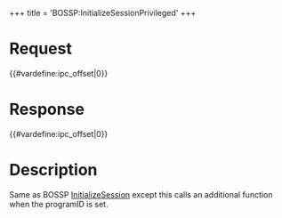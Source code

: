 +++
title = 'BOSSP:InitializeSessionPrivileged'
+++

# Request

{{#vardefine:ipc_offset\|0}}

# Response

{{#vardefine:ipc_offset\|0}}

# Description

Same as BOSSP [InitializeSession](BOSSU:InitializeSession "wikilink")
except this calls an additional function when the programID is set.
